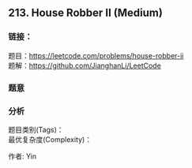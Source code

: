 ## 213. House Robber II (Medium)

### **链接**：
题目：https://leetcode.com/problems/house-robber-ii  
题解：https://github.com/JianghanLi/LeetCode

### **题意**



### **分析**  
题目类别(Tags)：  
最优复杂度(Complexity)：  



作者: Yin
